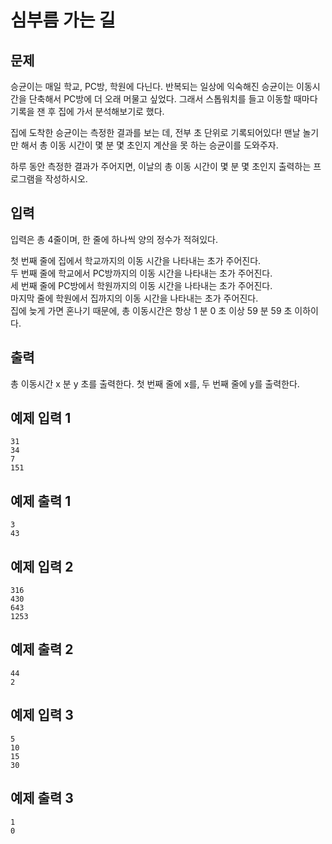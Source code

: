 # 심부름 가는 길

## 문제
승균이는 매일 학교, PC방, 학원에 다닌다. 반복되는 일상에 익숙해진 승균이는 이동시간을 단축해서 PC방에 더 오래 머물고 싶었다. 그래서 스톱워치를 들고 이동할 때마다 기록을 잰 후 집에 가서 분석해보기로 했다.

집에 도착한 승균이는 측정한 결과를 보는 데, 전부 초 단위로 기록되어있다! 맨날 놀기만 해서 총 이동 시간이 몇 분 몇 초인지 계산을 못 하는 승균이를 도와주자.

하루 동안 측정한 결과가 주어지면, 이날의 총 이동 시간이 몇 분 몇 초인지 출력하는 프로그램을 작성하시오.

## 입력
입력은 총 4줄이며, 한 줄에 하나씩 양의 정수가 적혀있다.

첫 번째 줄에 집에서 학교까지의 이동 시간을 나타내는 초가 주어진다.  
두 번째 줄에 학교에서 PC방까지의 이동 시간을 나타내는 초가 주어진다.  
세 번째 줄에 PC방에서 학원까지의 이동 시간을 나타내는 초가 주어진다.  
마지막 줄에 학원에서 집까지의 이동 시간을 나타내는 초가 주어진다.  
집에 늦게 가면 혼나기 때문에, 총 이동시간은 항상 1 분 0 초 이상 59 분 59 초 이하이다.

## 출력
총 이동시간 x 분 y 초를 출력한다. 첫 번째 줄에 x를, 두 번째 줄에 y를 출력한다.


## 예제 입력 1
```
31
34
7
151
```

## 예제 출력 1
```
3
43
```

## 예제 입력 2
```
316
430
643
1253
```

## 예제 출력 2
```
44
2
```

## 예제 입력 3
```
5
10
15
30
```

## 예제 출력 3
```
1
0
```